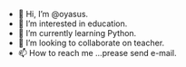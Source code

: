 - 👋 Hi, I’m @oyasus.
- 👀 I’m interested in education.
- 🌱 I’m currently learning Python.
- 💞️ I’m looking to collaborate on teacher.
- 📫 How to reach me ...prease send e-mail.

<!---
oyasus/oyasus is a ✨ special ✨ repository because its `README.md` (this file) appears on your GitHub profile.
You can click the Preview link to take a look at your changes.
--->
